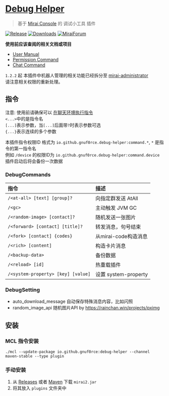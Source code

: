 # [Debug Helper](https://github.com/gnuf0rce/debug-helper)

> 基于 [Mirai Console](https://github.com/mamoe/mirai-console) 的 调试小工具 插件

[![Release](https://img.shields.io/github/v/release/gnuf0rce/debug-helper)](https://github.com/gnuf0rce/debug-helper/releases)
[![Downloads](https://img.shields.io/github/downloads/gnuf0rce/debug-helper/total)](https://repo1.maven.org/maven2/io/github/gnuf0rce/debug-helper/)
[![MiraiForum](https://img.shields.io/badge/post-on%20MiraiForum-yellow)](https://mirai.mamoe.net/topic/452)

**使用前应该查阅的相关文档或项目**

* [User Manual](https://github.com/mamoe/mirai/blob/dev/docs/UserManual.md)
* [Permission Command](https://github.com/mamoe/mirai/blob/dev/mirai-console/docs/BuiltInCommands.md#permissioncommand)
* [Chat Command](https://github.com/project-mirai/chat-command)

`1.2.2` 起
本插件中机器人管理的相关功能已经拆分至 [mirai-administrator](https://github.com/cssxsh/mirai-administrator)  
请注意相关权限的重新处理。

## 指令

注意: 使用前请确保可以 [在聊天环境执行指令](https://github.com/project-mirai/chat-command)   
`<...>`中的是指令名  
`[...]`表示参数，当`[...]`后面带`?`时表示参数可选  
`{...}`表示连续的多个参数

本插件指令权限ID 格式为 `io.github.gnuf0rce.debug-helper:command.*`, `*` 是指令的第一指令名  
例如 `/device` 的权限ID为 `io.github.gnuf0rce.debug-helper:command.device`  
插件启动后将会备份一次数据

### DebugCommands

| 指令                                 | 描述                 |
|:-----------------------------------|:-------------------|
| `/<at-all> [text] [group]?`        | 向指定群发送 AtAll       |
| `/<gc>`                            | 主动触发 JVM GC        |
| `/<random-image> [contact]?`       | 随机发送一张图片           |
| `/<forward> [contact] [title]?`    | 转发消息，句号结束          |
| `/<fork> [contact] {codes}`        | 从mirai-code构造消息    |
| `/<rich> [content]`                | 构造卡片消息             |
| `/<backup-data>`                   | 备份数据               |
| `/<reload> [id]`                   | 热重载插件              |
| `/<system-property> [key] [value]` | 设置 system-property |

### DebugSetting

*   auto_download_message 自动保存特殊消息内容，比如闪照
*   random_image_api 随机图片API by <https://rainchan.win/projects/pximg>

## 安装

### MCL 指令安装

`./mcl --update-package io.github.gnuf0rce:debug-helper --channel maven-stable --type plugin`

### 手动安装

1.  从 [Releases](https://github.com/gnuf0rce/debug-helper/releases) 或者 [Maven](https://repo1.maven.org/maven2/io/github/gnuf0rce/debug-helper/) 下载 `mirai2.jar`
2.  将其放入 `plugins` 文件夹中